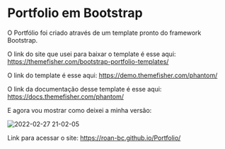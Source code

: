 # Portfolio em Bootstrap

O Portfólio foi criado através de um template pronto do framework Bootstrap.

O link do site que usei para baixar o template é esse aqui: https://themefisher.com/bootstrap-portfolio-templates/

O link do template é esse aqui: https://demo.themefisher.com/phantom/

O link da documentação desse template é esse aqui: https://docs.themefisher.com/phantom/

E agora vou mostrar como deixei a minha versão:

![2022-02-27 21-02-05](https://user-images.githubusercontent.com/56409084/155905804-015c1978-e2fa-41bc-bd64-ac1df7460158.gif)

Link para acessar o site: https://roan-bc.github.io/Portfolio/


